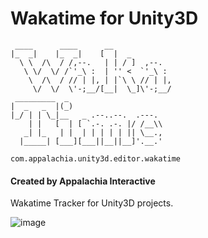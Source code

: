 # Wakatime for Unity3D
```shell
 ____      ____      __
|_  _|    |_  _|    [  |  _
  \ \  /\  / /,--.   | | / ]  ,--.
   \ \/  \/ /`'_\ :  | '' <  `'_\ :
    \  /\  / // | |, | |`\ \ // | |,
     \/  \/  \'-;__/[__|  \_]\'-;__/
 _________  _
|  _   _  |(_)
|_/ | | \_|__   _ .--..--.  .---.
    | |   [  | [ `.-. .-. |/ /__\\
   _| |_   | |  | | | | | || \__.,
  |_____| [___][___||__||__]'.__.'

```
`com.appalachia.unity3d.editor.wakatime`
#### Created by Appalachia Interactive

Wakatime Tracker for Unity3D projects.

![image](./media/screenshot.png)